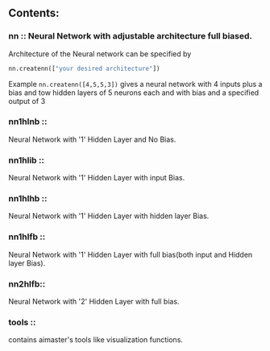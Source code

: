 Contents:  
---------

### nn		:: Neural Network with adjustable architecture full biased.  
Architecture of the Neural network can be specified by

```python
nn.createnn(["your desired architecture"]) 
```
Example ```nn.createnn([4,5,5,3])``` gives a 
neural network with 4 inputs plus a bias and tow hidden layers of 5 neurons each and
with bias and a specified output of 3


### nn1hlnb ::  
 Neural Network with '1' Hidden Layer and No Bias.  
### nn1hlib ::  
 Neural Network with '1' Hidden Layer with input Bias.  
### nn1hlhb ::  
 Neural Network with '1' Hidden Layer with hidden layer Bias.  
### nn1hlfb ::  
 Neural Network with '1' Hidden Layer with full bias(both input and Hidden layer Bias).  
### nn2hlfb::  
 Neural Network with '2' Hidden Layer with full bias.  
  
### tools ::  
 contains aimaster's tools like visualization functions.  
